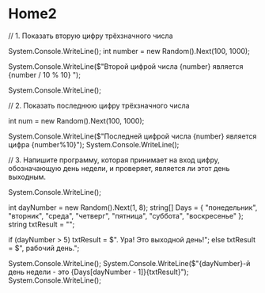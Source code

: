 # Home2
// 1. Показать вторую цифру трёхзначного числа


System.Console.WriteLine();
int number = new Random().Next(100, 1000);

System.Console.WriteLine($"Второй цифрой числа {number} является {number / 10 % 10} ");

System.Console.WriteLine(); 


// 2. Показать последнюю цифру трёхзначного числа 

int num = new Random().Next(100, 1000);

System.Console.WriteLine($"Последней цифрой числа {number} является цифра {number%10}");
System.Console.WriteLine();


// 3. Напишите программу, которая принимает на вход цифру, обозначающую день недели, и проверяет, является ли этот день выходным.

System.Console.WriteLine();

int dayNumber = new Random().Next(1, 8);
string[] Days = { "понедельник", "вторник", "среда", "четверг", "пятница", "суббота", "воскресенье" };
string txtResult = "";

if (dayNumber > 5) txtResult = $". Ура! Это выходной день!";
else txtResult = $", рабочий день.";

System.Console.WriteLine();
System.Console.WriteLine($"{dayNumber}-й день недели - это {Days[dayNumber - 1]}{txtResult}");
System.Console.WriteLine();
